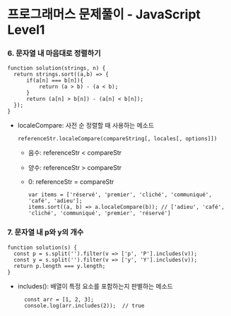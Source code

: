 # 프로그래머스 문제풀이 - JavaScript Level1
### 6. 문자열 내 마음대로 정렬하기
    function solution(strings, n) {
      return strings.sort((a,b) => {
          if(a[n] === b[n]){
              return (a > b) - (a < b);
          }
          return (a[n] > b[n]) - (a[n] < b[n]);
      });
    }
    
- localeCompare: 사전 순 정렬할 때 사용하는 메소드

      referenceStr.localeCompare(compareString[, locales[, options]])
      
  - 음수: referenceStr < compareStr 
  
  - 양수: referenceStr > compareStr
  
  - 0: referenceStr = compareStr
      
        var items = ['réservé', 'premier', 'cliché', 'communiqué', 'café', 'adieu'];
        items.sort((a, b) => a.localeCompare(b)); // ['adieu', 'café', 'cliché', 'communiqué', 'premier', 'réservé']
  
  
### 7. 문자열 내 p와 y의 개수
    function solution(s) {
      const p = s.split('').filter(v => ['p', 'P'].includes(v));
      const y = s.split('').filter(v => ['y', 'Y'].includes(v));
      return p.length === y.length;
    }
    
- includes(): 배열이 특정 요소를 포함하는지 판별하는 메소드

        const arr = [1, 2, 3];
        console.log(arr.includes(2));  // true
  
